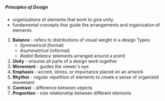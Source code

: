 ##### Principles of Design 
- organizations of elements that work to give unity
- fundamental concepts that guide the arrangements and organization of elements

1. **Balance** - refers to distributions of visual weight in a design
	Types:
	- *Symmetrical* (formal)
	- *Asymmetrical* (informal)
	- *Radial Balance* (elements arranged around a point)
2. **Unity**  - ensures all parts of a design work together
3. **Movement** - guides the viewer's eye
4. **Emphasis** - accent, stress, or importance placed on an artwork
5. **Rhythm** - regular repetition of elements to create a sense of organized movement
6. **Contrast** - difference between objects
7. **Proportion** - size relationship between different elements